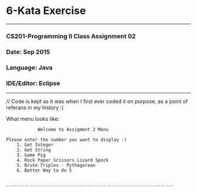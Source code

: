 #  6-Kata Exercise 
----------------------------------------------------------------
### CS201-Programming II Class Assignment 02 
### Date: Sep 2015
### Language: Java
### IDE/Editor: Eclipse
----------------------------------------------------------------
// Code is kept as it was when I first ever coded it on purpose, 
as a point of referans in my history :)

What menu looks like:
```
            Welcome to Assigment 2 Menu
            
Please enter the number you want to display :)  
    1. Get Integer
    2. Get String
    3. Game Pig
    4. Rock Paper Scissors Lizard Spock 
    5. Brute Triples - Pythagorean
    6. Better Way to do 5 
    
   
----------------------------------------------------------------
